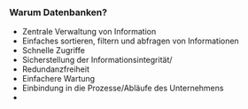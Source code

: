 ### Warum Datenbanken?
- Zentrale Verwaltung von Information
- Einfaches sortieren, filtern und abfragen von Informationen
- Schnelle Zugriffe
- Sicherstellung der Informationsintegrität/ 
- Redundanzfreiheit
- Einfachere Wartung
- Einbindung in die Prozesse/Abläufe des Unternehmens
- 